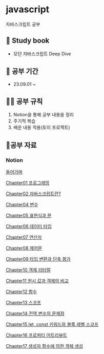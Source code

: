 # javascript
자바스크립트 공부

## 📖 Study book

- 모던 자바스크립트 Deep Dive

## 📆 공부 기간

- 23.09.01 ~ 

## 🙆‍♂️ 공부 규칙
1. Notion을 통해 공부 내용을 정리
2. 주기적 복습 
3. 배운 내용 적용(토이 프로젝트)


## 🧾공부 자료
### Notion
[들어가며](https://www.notion.so/d194c14ab50e41af9fce3c8d6e1ecbb1?pvs=4)

[Chapter01 프로그래밍](https://www.notion.so/Chapter01-c78a5b6c10404594b9c5eb86fe68b2f9?pvs=4)

[Chapter02 자바스크립트란?](https://www.notion.so/Chapter02-9d6c8a9415794749ab788dbbe094038c?pvs=4)

[Chapter04 변수](https://www.notion.so/Chapter04-8a7dd6e559194619b7394b199b117c73?pvs=4)

[Chapter05 표현식과 문](https://www.notion.so/Chapter05-d325aa92953f438eb1297717e0124726?pvs=4)

[Chapter06 데이터 타입](https://www.notion.so/Chapter06-20a9804f54604db684258a58eed3d552?pvs=4)

[Chapter07 연산자](https://www.notion.so/Chapter07-317b6a03c2cfc4d36af26f7b3bf5eca44?pvs=4)

[Chapter08 제어문](https://www.notion.so/Chapter08-6ac547a4f50e44bcb959cd7fecb7d371?pvs=4)

[Chapter09 타입 변환과 단축 평가](https://www.notion.so/Chapter09-58b2fc62cb4046eba2dc92c4a8b99140?pvs=4)

[Chapter10 객체 리터럴](https://www.notion.so/Chapter10-eea124b93e5a44059998599866fe5cab?pvs=4)

[Chapter11 원시 값과 객체의 비교](https://www.notion.so/Chapter11-b18a8f1145ce47f29a8ab32d61d2755b?pvs=4)

[Chapter12 함수](https://www.notion.so/Chapter12-e750ecd682ad4468bc4f3f9b40b1d6f1?pvs=4)

[Chapter13 스코프](https://www.notion.so/Chapter13-86930aa4d33647f280390ac0155b5496?pvs=4)

[Chapter14 전역 변수의 문제점](https://www.notion.so/Chapter14-46b0608142d5467494e55c43f3e06316?pvs=4)

[Chapter15 let, const 키워드와 블록 레벨 스코프](https://www.notion.so/Chapter15-let-const-4c22326ec1894b1bbbffb821ca8df6a5?pvs=4)

[Chapter16 프로퍼티 어트리뷰트](https://www.notion.so/Chapter16-8d73f4661bf448259c860bb73766e89d?pvs=4)

[Chapter17 생성자 함수에 의한 객체 생성](https://www.notion.so/Chapter17-6e6dc7c144e1435bb380a9846f06f3f2?pvs=4)


